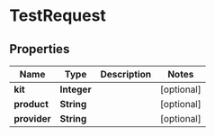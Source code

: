 
# TestRequest

## Properties
Name | Type | Description | Notes
------------ | ------------- | ------------- | -------------
**kit** | **Integer** |  |  [optional]
**product** | **String** |  |  [optional]
**provider** | **String** |  |  [optional]



